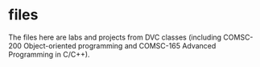 # files
The files here are labs and projects from DVC classes (including COMSC-200 Object-oriented programming and COMSC-165
Advanced Programming in C/C++). 
